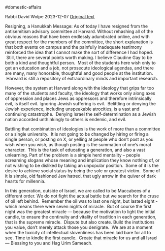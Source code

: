 #domestic-affairs 

Rabbi David Wolpe
2023-12-07
[Original text](https://twitter.com/RabbiWolpe/status/1732847411175796747)   

Resigning, a Hanukkah Message: 
As of today I have resigned from the antisemitism advisory committee at Harvard. Without rehashing all of the obvious reasons that have been endlessly adumbrated online, and with great respect for the members of the committee, the short explanation is that both events on campus and the painfully inadequate testimony reinforced the idea that I cannot make the sort of difference I had hoped.  Still, there are several points worth making. I believe Claudine Gay to be both a kind and thoughtful person.  Most of the students here wish only to get an education and a job, not prosecute ideological agendas, and there are many, many honorable, thoughtful and good people at the institution.  Harvard is still a repository of extraordinary minds and important research.

However, the system at Harvard along with the ideology that grips far too many of the students and faculty, the ideology that works only along axes of oppression and places Jews as oppressors and therefore intrinsically evil, is itself evil. Ignoring Jewish suffering is evil.  Belittling or denying the Jewish experience, including unspeakable atrocities, is a vast and continuing catastrophe.  Denying Israel the self-determination as a Jewish nation accorded unthinkingly to others is endemic, and evil.

Battling that combination of ideologies is the work of more than a committee or a single university.  It is not going to be changed by hiring or firing a single person, or posting on X, or yelling at people who don’t post as you wish when you wish, as though posting is the summation of one’s moral character.  This is the task of educating a generation, and also a vast unlearning. Part of the problem is a simple herd mentality – people screaming slogans whose meaning and implication they know nothing of, or not wishing to be disliked by taking an unpopular position.  Some of it is the desire to achieve social status by being the sole or greatest victim.  Some of it is simple, old fashioned Jew hatred, that ugly arrow in the quiver of dark hearts for millennia.            

In this generation, outside of Israel, we are called to be Maccabees of a different order. We do not fight the actual battle but we search for the cruse of oil left behind.  Remember the oil was to last one night, but lasted eight - which means there were seven nights of miracle.  But of course the first night was the greatest miracle — because the motivation to light the initial candle, to ensure the continuity and vitality of tradition in each generation, that is the supreme miracle.  Dispute but also create. Build the institutions you value, don’t merely attack those you denigrate.  We are at a moment when the toxicity of intellectual slovenliness has been laid bare for all to see. Time to kindle the first candle.  Create that miracle for us and all Israel — Blessing to you and Hag Urim Sameach.